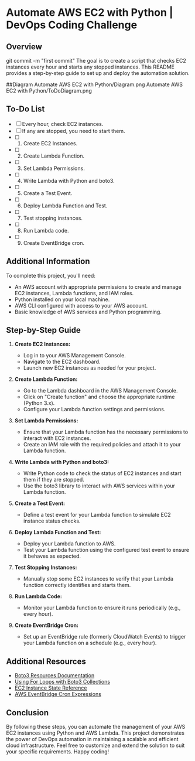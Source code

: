 # Automate AWS EC2 with Python | DevOps Coding Challenge

## Overview
git commit -m "first commit" The goal is to create a script that checks EC2 instances every hour and starts any stopped instances. This README provides a step-by-step guide to set up and deploy the automation solution.

##Diagram
Automate AWS EC2 with Python/Diagram.png
Automate AWS EC2 with Python/ToDoDiagram.png

## To-Do List
- [ ] Every hour, check EC2 instances.
- [ ] If any are stopped, you need to start them.
- [ ] 1. Create EC2 Instances.
- [ ] 2. Create Lambda Function.
- [ ] 3. Set Lambda Permissions.
- [ ] 4. Write Lambda with Python and boto3.
- [ ] 5. Create a Test Event.
- [ ] 6. Deploy Lambda Function and Test.
- [ ] 7. Test stopping instances.
- [ ] 8. Run Lambda code.
- [ ] 9. Create EventBridge cron.

## Additional Information
To complete this project, you'll need:
- An AWS account with appropriate permissions to create and manage EC2 instances, Lambda functions, and IAM roles.
- Python installed on your local machine.
- AWS CLI configured with access to your AWS account.
- Basic knowledge of AWS services and Python programming.

## Step-by-Step Guide
1. **Create EC2 Instances:**
   - Log in to your AWS Management Console.
   - Navigate to the EC2 dashboard.
   - Launch new EC2 instances as needed for your project.

2. **Create Lambda Function:**
   - Go to the Lambda dashboard in the AWS Management Console.
   - Click on "Create function" and choose the appropriate runtime (Python 3.x).
   - Configure your Lambda function settings and permissions.

3. **Set Lambda Permissions:**
   - Ensure that your Lambda function has the necessary permissions to interact with EC2 instances.
   - Create an IAM role with the required policies and attach it to your Lambda function.

4. **Write Lambda with Python and boto3:**
   - Write Python code to check the status of EC2 instances and start them if they are stopped.
   - Use the boto3 library to interact with AWS services within your Lambda function.

5. **Create a Test Event:**
   - Define a test event for your Lambda function to simulate EC2 instance status checks.

6. **Deploy Lambda Function and Test:**
   - Deploy your Lambda function to AWS.
   - Test your Lambda function using the configured test event to ensure it behaves as expected.

7. **Test Stopping Instances:**
   - Manually stop some EC2 instances to verify that your Lambda function correctly identifies and starts them.

8. **Run Lambda Code:**
   - Monitor your Lambda function to ensure it runs periodically (e.g., every hour).

9. **Create EventBridge Cron:**
   - Set up an EventBridge rule (formerly CloudWatch Events) to trigger your Lambda function on a schedule (e.g., every hour).

## Additional Resources

- [Boto3 Resources Documentation](https://boto3.amazonaws.com/v1/documentation/api/latest/guide/resources.html)
- [Using For Loops with Boto3 Collections](https://boto3.amazonaws.com/v1/documentation/api/latest/guide/collections.html)
- [EC2 Instance State Reference](https://boto3.amazonaws.com/v1/documentation/api/latest/reference/services/ec2/instance/state.html)
- [AWS EventBridge Cron Expressions](https://docs.aws.amazon.com/eventbridge/latest/userguide/eb-cron-expressions.html)

## Conclusion
By following these steps, you can automate the management of your AWS EC2 instances using Python and AWS Lambda. This project demonstrates the power of DevOps automation in maintaining a scalable and efficient cloud infrastructure. Feel free to customize and extend the solution to suit your specific requirements. Happy coding!